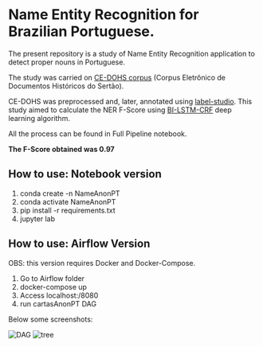 # Name Entity Recognition for Brazilian Portuguese.

The present repository is a study of Name Entity Recognition application to detect proper nouns in Portuguese.

The study was carried on [CE-DOHS corpus](http://www.tycho.iel.unicamp.br/cedohs/corpora.html) (Corpus Eletrônico de Documentos Históricos do Sertão). 

CE-DOHS was preprocessed and, later, annotated using [label-studio](https://labelstud.io/). This study aimed to calculate the NER F-Score using [BI-LSTM-CRF](https://pypi.org/project/bi-lstm-crf/) deep learning algorithm.

All the process can be found in Full Pipeline notebook.

**The F-Score obtained was 0.97**

## How to use: Notebook version

1. conda create -n NameAnonPT
2. conda activate NameAnonPT
3. pip install -r requirements.txt
4. jupyter lab

## How to use: Airflow Version

OBS: this version requires Docker and Docker-Compose.

1. Go to Airflow folder
2. docker-compose up
3. Access localhost:/8080
4. run cartasAnonPT DAG

Below some screenshots:

![DAG](https://user-images.githubusercontent.com/2208226/161294508-98ceefa8-a025-4590-a7c4-7deca5dde1cb.png)
![tree](https://user-images.githubusercontent.com/2208226/161294515-af9e6101-30ce-434b-9deb-2dfac4790ee1.png)
